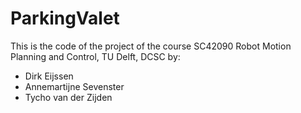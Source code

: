 # ParkingValet
This is the code of the project of  the course SC42090 Robot Motion Planning and Control, TU Delft, DCSC by:
<ul>
<li>Dirk Eijssen</li>
<li>Annemartijne Sevenster</li>
<li>Tycho van der Zijden</li>
</ul>
